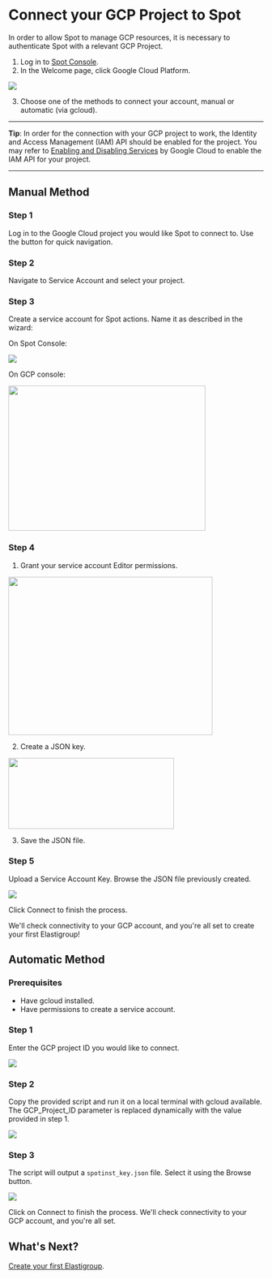 # Connect your GCP Project to Spot

In order to allow Spot to manage GCP resources, it is necessary to authenticate Spot with a relevant GCP Project.

1. Log in to [Spot Console](http://console.spotinst.com/).
2. In the Welcome page, click Google Cloud Platform.

<img src="/connect-your-cloud-provider/_media/welcome-to-spot-1024x341.png" />

3. Choose one of the methods to connect your account, manual or automatic (via gcloud).

---

**Tip**: In order for the connection with your GCP project to work, the Identity and Access Management (IAM) API should be enabled for the project. You may refer to [Enabling and Disabling Services](https://cloud.google.com/service-usage/docs/enable-disable) by Google Cloud to enable the IAM API for your project.

---

## Manual Method

### Step 1

Log in to the Google Cloud project you would like Spot to connect to. Use the button for quick navigation.

### Step 2

Navigate to Service Account and select your project.

### Step 3

Create a service account for Spot actions. Name it as described in the wizard:

On Spot Console:

<img src="/connect-your-cloud-provider/_media/gcp-step3.png" />

On GCP console:

<img src="/connect-your-cloud-provider/_media/gcp-step3-a.png" width="389" height="286" />

### Step 4

1. Grant your service account Editor permissions.

<img src="/connect-your-cloud-provider/_media/gcp-step4.png" width="403" height="312" />

2. Create a JSON key.

<img src="/connect-your-cloud-provider/_media/gcp-step4-a.png" width="327" height="140" />

3. Save the JSON file.

### Step 5

Upload a Service Account Key. Browse the JSON file previously created.

<img src="/connect-your-cloud-provider/_media/gcp-step5.png" />

Click Connect to finish the process.

We'll check connectivity to your GCP account, and you're all set to create your first Elastigroup!

## Automatic Method

### Prerequisites

- Have gcloud installed.
- Have permissions to create a service account.

### Step 1

Enter the GCP project ID you would like to connect.

<img src="/connect-your-cloud-provider/_media/gcp-automatic-step1.png" />

### Step 2

Copy the provided script and run it on a local terminal with gcloud available. The GCP_Project_ID parameter is replaced dynamically with the value provided in step 1.

<img src="/connect-your-cloud-provider/_media/gcp-automatic-step2.png" />

### Step 3

The script will output a `spotinst_key.json` file. Select it using the Browse button.

<img src="/connect-your-cloud-provider/_media/gcp-automatic-step3.png" />

Click on Connect to finish the process.
We'll check connectivity to your GCP account, and you're all set.

## What's Next?

[Create your first Elastigroup](elastigroup/getting-started/create-an-elastigroup-for-gcp).
